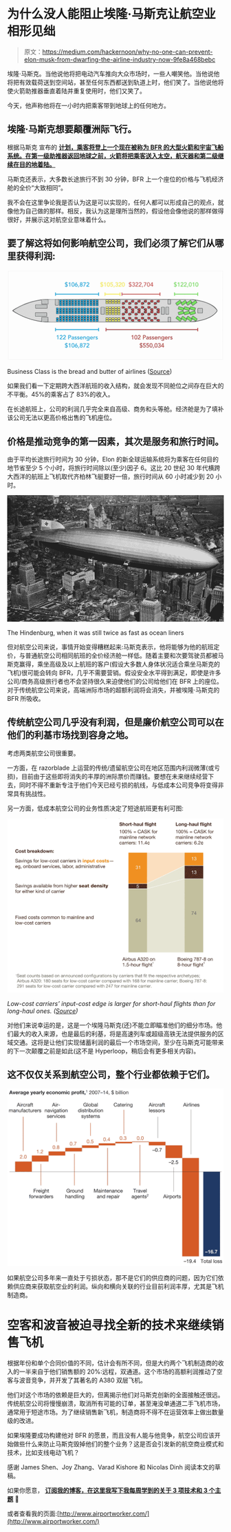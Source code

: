 # 为什么没人能阻止埃隆·马斯克让航空业相形见绌

> 原文：<https://medium.com/hackernoon/why-no-one-can-prevent-elon-musk-from-dwarfing-the-airline-industry-now-9fe8a468bebc>

埃隆·马斯克。当他说他将把电动汽车推向大众市场时，一些人嘲笑他。当他说他将把有效载荷送到空间站，甚至任何东西都送到轨道上时，他们笑了。当他说他将使火箭助推器垂直着陆并重复使用时，他们又笑了。

今天，他声称他将在一小时内把乘客带到地球上的任何地方。

## 埃隆·马斯克想要颠覆洲际飞行。

根据马斯克 宣布的 [**计划，乘客将登上一个现在被称为 BFR 的大型火箭和宇宙飞船系统。在第一级助推器返回地球之前，火箭将把乘客送入太空，航天器和第二级继续在目的地着陆。**](https://www.youtube.com/watch?v=tdUX3ypDVwI)

马斯克还表示，大多数长途旅行不到 30 分钟，BFR 上一个座位的价格与飞机经济舱的全价“大致相同”。

我不会在这里争论我是否认为这是可以实现的，任何人都可以形成自己的观点，就像他为自己做的那样。相反，我认为这是理所当然的，假设他会像他说的那样做得很好，并展示这对航空业意味着什么。

## 要了解这将如何影响航空公司，我们必须了解它们从哪里获得利润:

![](img/aa24b8ebd1ab9bfbe2254969748982a1.png)

Business Class is the bread and butter of airlines ([Source](https://www.youtube.com/watch?v=BzB5xtGGsTc))

如果我们看一下定期跨大西洋航班的收入结构，就会发现不同舱位之间存在巨大的不平衡。45%的乘客占了 83%的收入。

在长途航班上，公司的利润几乎完全来自高级、商务和头等舱。经济舱是为了填补该公司无法以更高价格出售的飞机座位。

## 价格是推动竞争的第一因素，其次是服务和旅行时间。

由于平均长途旅行时间为 30 分钟，Elon 的新全球运输系统将为乘客在任何目的地节省至少 5 个小时，将旅行时间除以(至少)因子 6。这比 20 世纪 30 年代横跨大西洋的航班上飞机取代齐柏林飞艇要好一倍，旅行时间从 60 小时减少到 20 小时。

![](img/df186da6b31a053af5ddb461f69b3a0b.png)

The Hindenburg, when it was still twice as fast as ocean liners

但对航空公司来说，事情开始变得糟糕起来:马斯克表示，他将能够为他的航班定价，与普通航空公司相同航班的全价经济舱一样低。随着主要和次要驾驶员都被马斯克赢得，乘坐高级及以上航班的客户(假设大多数人身体状况适合乘坐马斯克的飞机)很可能会转向 BFR，几乎不需要营销。假设安全水平得到满足，即使是许多公司/商务高级旅行者也不会坚持很久来迫使他们的公司给他们在 BFR 上的座位。对于传统航空公司来说，高端洲际市场的超额利润将会消失，并被埃隆·马斯克的 BFR 所吸收。

## 传统航空公司几乎没有利润，但是廉价航空公司可以在他们的利基市场找到容身之地。

考虑两类航空公司很重要。

一方面，在 razorblade 上运营的传统/遗留航空公司在地区范围内利润微薄(或亏损)，目前由于这些即将消失的丰厚的洲际票价而赚钱。要想在未来继续经营下去，同时不得不重新专注于他们今天已经亏损的航线，与低成本公司竞争将变得非常具有挑战性。

另一方面，低成本航空公司的业务性质决定了短途航班更有利可图:

![](img/4a9313cd1821ad605fff33c31c67e097.png)

*Low-cost carriers’ input-cost edge is larger for short-haul flights than for long-haul ones. (*[*Source*](https://www.mckinsey.com/industries/travel-transport-and-logistics/our-insights/the-economics-underlying-airline-competition)*)*

对他们来说幸运的是，这是一个埃隆马斯克(还)不能立即瞄准他们的细分市场。他们最大的收入来源，也是最后的利基，将是高速列车或超级高铁无法提供服务的区域交通。这将是让他们实现储蓄利润的最后一个市场空间，至少在马斯克可能带来的下一次颠覆之前是如此(这不是 Hyperloop，稍后会有更多相关内容)。

## 这不仅仅关系到航空公司，整个行业都依赖于它们。

![](img/e6dfc1488cf98b133c83387399f7d16d.png)

如果航空公司多年来一直处于亏损状态，那不是它们的供应商的问题，因为它们依赖供应商来获取航空业的利润。纵向和横向关联的行业目前利润丰厚，尤其是飞机制造商。

# 空客和波音被迫寻找全新的技术来继续销售飞机

根据年份和单个合同价值的不同，估计会有所不同，但是大约两个飞机制造商的收入的一半来自于他们销售额的 20%:远程，双通道。这个市场的高额利润推动了空客与波音竞争，并开发了其著名的 A380 双层飞机。

他们对这个市场的依赖是巨大的，但离揭示他们对马斯克创新的全面接触还很远。传统航空公司将慢慢崩溃，取消所有可能的订单，甚至淹没单通道二手飞机市场，通常用于短途市场。为了继续销售新飞机，制造商将不得不在运营效率上做出数量级的改进。

如果埃隆要成功构建他对 BFR 的愿景，而且没有人能与他竞争，航空公司应该开始做些什么来防止马斯克毁掉他们的整个业务？这是否会引发新的航空商业模式和技术，比如支线电动飞机？

感谢 James Shen、Joy Zhang、Varad Kishore 和 Nicolas Dinh 阅读本文的草稿。

如果你愿意， [**订阅我的博客，在这里我写下我每周学到的关于 3 项技术和 3 个主题**](http://eepurl.com/cY4zHX) **📖**

或者查看我的页面:[http://www.airportworker.com/](http://www.airportworker.com/)